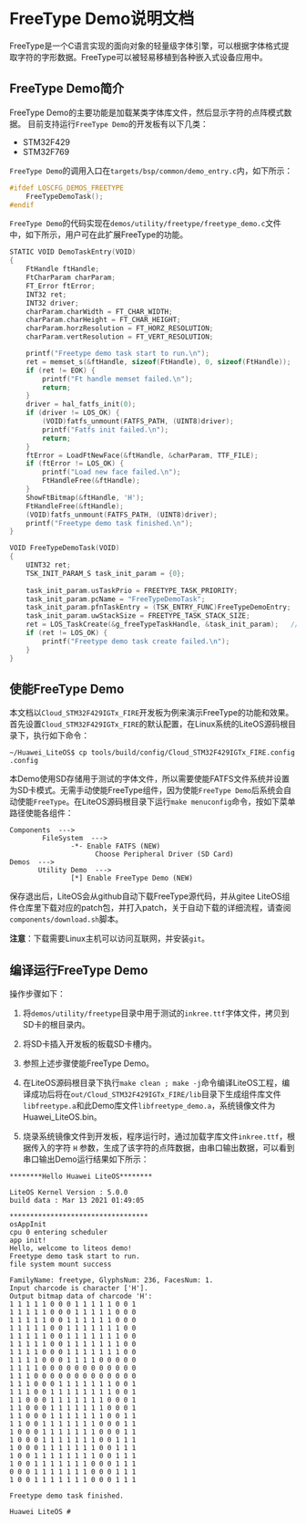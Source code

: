 # FreeType Demo说明文档
FreeType是一个C语言实现的面向对象的轻量级字体引擎，可以根据字体格式提取字符的字形数据。FreeType可以被轻易移植到各种嵌入式设备应用中。

## FreeType Demo简介
FreeType Demo的主要功能是加载某类字体库文件，然后显示字符的点阵模式数据。
目前支持运行`FreeType Demo`的开发板有以下几类：
- STM32F429
- STM32F769

`FreeType Demo`的调用入口在`targets/bsp/common/demo_entry.c`内，如下所示：
```c
#ifdef LOSCFG_DEMOS_FREETYPE
    FreeTypeDemoTask();
#endif
```

`FreeType Demo`的代码实现在`demos/utility/freetype/freetype_demo.c`文件中，如下所示，用户可在此扩展FreeType的功能。
```c
STATIC VOID DemoTaskEntry(VOID)
{
    FtHandle ftHandle;
    FtCharParam charParam;
    FT_Error ftError;
    INT32 ret;
    INT32 driver;
    charParam.charWidth = FT_CHAR_WIDTH;
    charParam.charHeight = FT_CHAR_HEIGHT;
    charParam.horzResolution = FT_HORZ_RESOLUTION;
    charParam.vertResolution = FT_VERT_RESOLUTION;

    printf("Freetype demo task start to run.\n");
    ret = memset_s(&ftHandle, sizeof(FtHandle), 0, sizeof(FtHandle));
    if (ret != EOK) {
        printf("Ft handle memset failed.\n");
        return;
    }
    driver = hal_fatfs_init(0);
    if (driver != LOS_OK) {
        (VOID)fatfs_unmount(FATFS_PATH, (UINT8)driver);
        printf("Fatfs init failed.\n");
        return;
    }
    ftError = LoadFtNewFace(&ftHandle, &charParam, TTF_FILE);
    if (ftError != LOS_OK) {
        printf("Load new face failed.\n");
        FtHandleFree(&ftHandle);
    }
    ShowFtBitmap(&ftHandle, 'H');
    FtHandleFree(&ftHandle);
    (VOID)fatfs_unmount(FATFS_PATH, (UINT8)driver);
    printf("Freetype demo task finished.\n");
}
```
```c
VOID FreeTypeDemoTask(VOID)
{
    UINT32 ret;
    TSK_INIT_PARAM_S task_init_param = {0};
    
    task_init_param.usTaskPrio = FREETYPE_TASK_PRIORITY;
    task_init_param.pcName = "FreeTypeDemoTask";
    task_init_param.pfnTaskEntry = (TSK_ENTRY_FUNC)FreeTypeDemoEntry;
    task_init_param.uwStackSize = FREETYPE_TASK_STACK_SIZE;
    ret = LOS_TaskCreate(&g_freeTypeTaskHandle, &task_init_param);   // 创建FreeTypeDemoTask任务
    if (ret != LOS_OK) {
        printf("Freetype demo task create failed.\n");
    }
}
```

## 使能FreeType Demo

本文档以`Cloud_STM32F429IGTx_FIRE`开发板为例来演示FreeType的功能和效果。
首先设置`Cloud_STM32F429IGTx_FIRE`的默认配置，在Linux系统的LiteOS源码根目录下，执行如下命令：
```
~/Huawei_LiteOS$ cp tools/build/config/Cloud_STM32F429IGTx_FIRE.config .config
```

本Demo使用SD存储用于测试的字体文件，所以需要使能FATFS文件系统并设置为SD卡模式。无需手动使能FreeType组件，因为使能`FreeType Demo`后系统会自动使能`FreeType`。在LiteOS源码根目录下运行`make menuconfig`命令，按如下菜单路径使能各组件：
```
Components  --->
        FileSystem  --->
               -*- Enable FATFS (NEW)
                     Choose Peripheral Driver (SD Card)
Demos  --->
       Utility Demo  --->
               [*] Enable FreeType Demo (NEW)
```

保存退出后，LiteOS会从github自动下载FreeType源代码，并从gitee LiteOS组件仓库里下载对应的patch包，并打入patch，关于自动下载的详细流程，请查阅`components/download.sh`脚本。  

**注意**：下载需要Linux主机可以访问互联网，并安装`git`。

## 编译运行FreeType Demo

操作步骤如下：
1. 将`demos/utility/freetype`目录中用于测试的`inkree.ttf`字体文件，拷贝到SD卡的根目录内。

2. 将SD卡插入开发板的板载SD卡槽内。

3. 参照上述步骤使能FreeType Demo。

4. 在LiteOS源码根目录下执行`make clean ; make -j`命令编译LiteOS工程，编译成功后将在`out/Cloud_STM32F429IGTx_FIRE/lib`目录下生成组件库文件`libfreetype.a`和此Demo库文件`libfreetype_demo.a`，系统镜像文件为Huawei_LiteOS.bin。

5. 烧录系统镜像文件到开发板，程序运行时，通过加载字库文件`inkree.ttf`，根据传入的字符 `H` 参数，生成了该字符的点阵数据，由串口输出数据，可以看到串口输出Demo运行结果如下所示：

```
********Hello Huawei LiteOS********

LiteOS Kernel Version : 5.0.0
build data : Mar 13 2021 01:49:05

**********************************
osAppInit
cpu 0 entering scheduler
app init!
Hello, welcome to liteos demo!
Freetype demo task start to run.
file system mount success

FamilyName: freetype, GlyphsNum: 236, FacesNum: 1.
Input charcode is character ['H'].
Output bitmap data of charcode 'H':
1 1 1 1 1 0 0 0 1 1 1 1 1 0 0 1 
1 1 1 1 1 0 0 0 1 1 1 1 1 0 0 0 
1 1 1 1 1 0 0 1 1 1 1 1 1 0 0 0 
1 1 1 1 1 0 0 1 1 1 1 1 1 1 0 0 
1 1 1 1 1 0 0 1 1 1 1 1 1 1 0 0 
1 1 1 1 1 0 0 1 1 1 1 1 1 1 0 0 
1 1 1 1 0 0 0 1 1 1 1 1 1 1 0 0 
1 1 1 1 0 0 0 1 1 1 1 0 0 0 0 0 
1 1 1 1 0 0 0 0 0 0 0 0 0 0 0 0 
1 1 1 0 0 0 0 0 0 0 0 0 0 0 0 0 
1 1 1 0 0 0 1 1 1 1 1 1 1 0 0 1 
1 1 1 0 0 1 1 1 1 1 1 1 1 0 0 1 
1 1 0 0 0 1 1 1 1 1 1 1 0 0 0 1 
1 1 0 0 0 1 1 1 1 1 1 1 0 0 0 1 
1 1 0 0 0 1 1 1 1 1 1 1 0 0 1 1 
1 1 0 0 1 1 1 1 1 1 1 0 0 0 1 1 
1 0 0 0 1 1 1 1 1 1 1 0 0 0 1 1 
1 0 0 0 1 1 1 1 1 1 1 0 0 1 1 1 
1 0 0 0 1 1 1 1 1 1 1 0 0 1 1 1 
1 0 0 1 1 1 1 1 1 1 1 0 0 1 1 1 
1 0 0 1 1 1 1 1 1 1 0 0 0 1 1 1 
0 0 0 1 1 1 1 1 1 1 0 0 0 1 1 1 
1 0 0 1 1 1 1 1 1 1 0 0 0 1 1 1 

Freetype demo task finished.

Huawei LiteOS #
```
